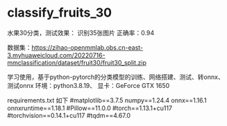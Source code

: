 # classify_fruits_30
水果30分类，测试效果：
识别35张图片
正确率：0.94

数据集：https://zihao-openmmlab.obs.cn-east-3.myhuaweicloud.com/20220716-mmclassification/dataset/fruit30/fruit30_split.zip

学习使用，基于python-pytorch的分类模型的训练、网络搭建、测试、转onnx、测试onnx
环境：python3.8.19、
显卡：GeForce GTX 1650

requirements.txt 如下
#matplotlib==3.7.5
numpy==1.24.4
onnx==1.16.1
onnxruntime==1.18.1
#Pillow==11.0.0
#torch==1.13.1+cu117
#torchvision==0.14.1+cu117
#tqdm==4.67.0
